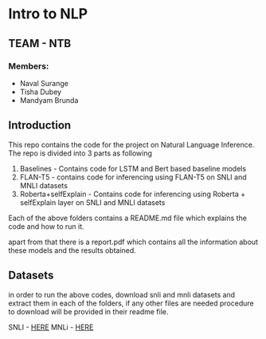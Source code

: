 # Intro to NLP 
## TEAM - NTB
### Members:
- Naval Surange
- Tisha Dubey
- Mandyam Brunda

## Introduction

This repo contains the code for the project on Natural Language Inference. The repo is divided into 3 parts as following

1. Baselines - Contains code for LSTM and Bert based baseline models
2. FLAN-T5 - contains code for inferencing using FLAN-T5 on SNLI and MNLI datasets
3. Roberta+selfExplain - Contains code for inferencing using Roberta + selfExplain layer on SNLI and MNLI datasets 

Each of the above folders contains a README.md file which explains the code and how to run it.

apart from that there is a report.pdf which contains all the information about these models and the results obtained.

## Datasets
in order to run the above codes, download snli and mnli datasets and extract them in each of the folders, if any other files are needed procedure to download will be provided in their readme file.

SNLI - [HERE](https://nlp.stanford.edu/projects/snli/)
MNLi - [HERE](https://cims.nyu.edu/~sbowman/multinli/)

